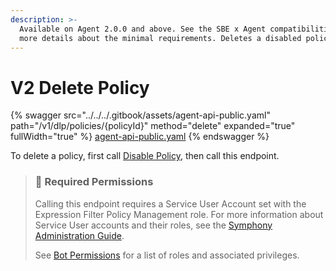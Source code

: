 ```yaml
---
description: >-
  Available on Agent 2.0.0 and above. See the SBE x Agent compatibilities for
  more details about the minimal requirements. Deletes a disabled policy.
---
```


# V2 Delete Policy

{% swagger src="../../../.gitbook/assets/agent-api-public.yaml" path="/v1/dlp/policies/{policyId}" method="delete" expanded="true" fullWidth="true" %}
[agent-api-public.yaml](../../../.gitbook/assets/agent-api-public.yaml)
{% endswagger %}

To delete a policy, first call [Disable Policy](doc:disable-policy), then call this endpoint.

> ### 🚧 Required Permissions
>
> Calling this endpoint requires a Service User Account set with the Expression Filter Policy Management role. For more information about Service User accounts and their roles, see the [Symphony Administration Guide](https://symphony.direct/).
>
> See [Bot Permissions](https://docs.developers.symphony.com/building-bots-on-symphony/configuration/bot-permissions) for a list of roles and associated privileges.
